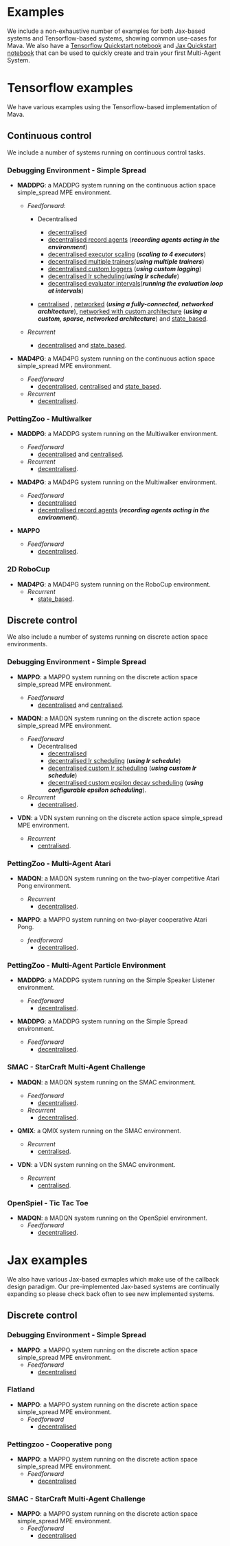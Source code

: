 # Examples

We include a non-exhaustive number of examples for both Jax-based systems and Tensorflow-based systems, showing common use-cases for Mava. We also have a [Tensorflow Quickstart notebook][tf_quickstart] and [Jax Quickstart notebook][tf_quickstart] that can be used to quickly create and train your first Multi-Agent System.

# Tensorflow examples
We have various examples using the Tensorflow-based implementation of Mava.
## Continuous control

We include a number of systems running on continuous control tasks.

### Debugging Environment - Simple Spread

- **MADDPG**:
    a MADDPG system running on the continuous action space simple_spread MPE environment.
  - *Feedforward*:
    - Decentralised
      - [decentralised][debug_maddpg_ff_dec]
      - [decentralised record agents][debug_maddpg_ff_dec_record]  (***recording agents acting in the environment***)
      - [decentralised executor scaling][debug_maddpg_ff_dec_scaling_executors] (***scaling to 4 executors***)
      - [decentralised multiple trainers][debug_maddpg_ff_dec_scaling_trainers](***using multiple trainers***)
      - [decentralised custom loggers][debug_maddpg_ff_dec_custom_logging] (***using custom logging***)
      - [decentralised lr scheduling][debug_maddpg_ff_dec_lr_scheduling](***using lr schedule***)
      - [decentralised evaluator intervals][debug_maddpg_ff_dec_eval_intervals](***running the evaluation loop at intervals***)

    - [centralised][debug_maddpg_cen] , [networked][debug_maddpg_networked] (***using a fully-connected, networked architecture***), [networked with custom architecture][debug_maddpg_networked_custom] (***using a custom, sparse, networked architecture***) and [state_based][debug_maddpg_state_based].

  - *Recurrent*
    - [decentralised][debug_maddpg_rec_dec] and [state_based][debug_maddpg_state_based].

- **MAD4PG**:
    a MAD4PG system running on the continuous action space simple_spread MPE environment.
  - *Feedforward*
    - [decentralised][debug_mad4pg_ff_dec], [centralised][debug_mad4pg_ff_cen]
    and [state_based][debug_mad4pg_ff_state_based].
  - *Recurrent*
    - [decentralised][debug_mad4pg_rec_dec].

### PettingZoo - Multiwalker

- **MADDPG**:
      a MADDPG system running on the Multiwalker environment.
  - *Feedforward*
    - [decentralised][pz_maddpg_ff_dec] and [centralised][pz_maddpg_ff_cen].
  - *Recurrent*
    - [decentralised][pz_maddpg_rec_dec].

- **MAD4PG**:
      a MAD4PG system running on the Multiwalker environment.
  - *Feedforward*
    - [decentralised][pz_mad4pg_ff_dec]
    - [decentralised record agents][pz_mad4pg_ff_dec_record] (***recording agents acting in the environment***).

- **MAPPO**
    - *Feedforward*
        - [decentralised][pz_mappo_ff_dec].

### 2D RoboCup

- **MAD4PG**:
    a MAD4PG system running on the RoboCup environment.
  - *Recurrent*
    - [state_based][robocup_mad4pg_ff_state_based].

## Discrete control

We also include a number of systems running on discrete action space environments.

### Debugging Environment - Simple Spread

- **MAPPO**:
      a MAPPO system running on the discrete action space simple_spread MPE environment.
  - *Feedforward*
    - [decentralised][debug_mappo_ff_dec] and [centralised][debug_mappo_ff_cen].

- **MADQN**:
      a MADQN system running on the discrete action space simple_spread MPE environment.
  - *Feedforward*
    - Decentralised
        - [decentralised][debug_madqn_ff_dec]
        - [decentralised lr scheduling][debug_madqn_ff_dec_lr_schedule] (***using lr schedule***)
        - [decentralised custom lr scheduling][debug_madqn_ff_dec_custom_lr_schedule] (***using custom lr schedule***)
        - [decentralised custom epsilon decay scheduling][debug_madqn_ff_dec_custom_eps_schedule] (***using configurable epsilon scheduling***).
  - *Recurrent*
    - [decentralised][debug_madqn_rec_dec].

- **VDN**:
      a VDN system running on the discrete action space simple_spread MPE environment.
  - *Recurrent*
    - [centralised][debug_vdn_rec_cen].

### PettingZoo - Multi-Agent Atari

- **MADQN**:
   a MADQN system running on the two-player competitive Atari Pong environment.
  - *Recurrent*
    - [decentralised][pz_madqn_pong_rec_dec].

- **MAPPO**:
    a MAPPO system running on two-player cooperative Atari Pong.
    - *feedforward*
        - [decentralised][pz_mappo_coop_pong_ff_dec].

### PettingZoo - Multi-Agent Particle Environment

- **MADDPG**:
      a MADDPG system running on the Simple Speaker Listener environment.
  - *Feedforward*
    - [decentralised][pz_maddpg_mpe_ssl_ff_dec].

- **MADDPG**:
      a MADDPG system running on the Simple Spread environment.
  - *Feedforward*
    - [decentralised][pz_maddpg_mpe_ss_ff_dec].

### SMAC - StarCraft Multi-Agent Challenge

- **MADQN**:
    a MADQN system running on the SMAC environment.
  - *Feedforward*
    - [decentralised][smac_madqn_ff_dec].
  - *Recurrent*
    - [decentralised][smac_madqn_rec_dec].

- **QMIX**:
    a QMIX system running on the SMAC environment.
  - *Recurrent*
    - [centralised][smac_qmix_rec_cen].

- **VDN**:
    a VDN system running on the SMAC environment.
  - *Recurrent*
    - [centralised][smac_vdn_rec_cen].

### OpenSpiel - Tic Tac Toe

- **MADQN**:
      a MADQN system running on the OpenSpiel environment.
  - *Feedforward*
    - [decentralised][openspiel_madqn_ff_dec].

# Jax examples
We also have various Jax-based exmaples which make use of the callback design paradigm. Our pre-implemented Jax-based systems are continually expanding so please check back often to see new implemented systems.

## Discrete control

### Debugging Environment - Simple Spread

- **MAPPO**:
    a MAPPO system running on the discrete action space simple_spread MPE environment.
  - *Feedforward*
    - [decentralised][debug_mappo_ff_dec_jax]

### Flatland

- **MAPPO**:
    a MAPPO system running on the discrete action space simple_spread MPE environment.
  - *Feedforward*
    - [decentralised][flatland_mappo_ff_dec_jax]

### Pettingzoo - Cooperative pong

- **MAPPO**:
    a MAPPO system running on the discrete action space simple_spread MPE environment.
  - *Feedforward*
    - [decentralised][pz_coop_pong_mappo_ff_dec_jax]

### SMAC - StarCraft Multi-Agent Challenge

- **MAPPO**:
    a MAPPO system running on the discrete action space simple_spread MPE environment.
  - *Feedforward*
    - [decentralised][smac_mappo_ff_dec_jax]



<!-- Examples -->
[tf_quickstart]: https://github.com/instadeepai/Mava/blob/develop/examples/tf/quickstart.ipynb
<!-- Continous -->
[debug_maddpg_ff_dec]: https://github.com/instadeepai/Mava/blob/develop/examples/tf/debugging/simple_spread/feedforward/decentralised/run_maddpg.py
[debug_maddpg_ff_dec_record]: https://github.com/instadeepai/Mava/blob/develop/examples/tf/debugging/simple_spread/feedforward/decentralised/run_maddpg_record.py
[debug_maddpg_ff_dec_scaling_executors]: https://github.com/instadeepai/Mava/blob/develop/examples/tf/debugging/simple_spread/feedforward/decentralised/run_maddpg_scale_executors.py
[debug_maddpg_ff_dec_scaling_trainers]: https://github.com/instadeepai/Mava/blob/develop/examples/tf/debugging/simple_spread/feedforward/decentralised/run_maddpg_scale_trainers.py
[debug_maddpg_ff_dec_custom_logging]: https://github.com/instadeepai/Mava/blob/develop/examples/tf/debugging/simple_spread/feedforward/decentralised/run_maddpg_custom_logging.py
[debug_maddpg_ff_dec_lr_scheduling]: https://github.com/instadeepai/Mava/blob/develop/examples/tf/debugging/simple_spread/feedforward/decentralised/run_maddpg_lr_schedule.py
[debug_maddpg_ff_dec_eval_intervals]: https://github.com/instadeepai/Mava/blob/develop/examples/tf/debugging/simple_spread/feedforward/decentralised/run_mad4pg_evaluator_interval.py
[debug_maddpg_cen]: https://github.com/instadeepai/Mava/blob/develop/examples/tf/debugging/simple_spread/feedforward/centralised/run_maddpg.py
[debug_maddpg_networked]: https://github.com/instadeepai/Mava/blob/develop/examples/tf/debugging/simple_spread/feedforward/networked/run_maddpg.py
[debug_maddpg_networked_custom]: https://github.com/instadeepai/Mava/blob/develop/examples/tf/debugging/simple_spread/feedforward/networked/run_maddpg_custom_network.py
[debug_maddpg_state_based]: https://github.com/instadeepai/Mava/blob/develop/examples/tf/debugging/simple_spread/feedforward/state_based/run_maddpg.py
[debug_maddpg_rec_dec]: https://github.com/instadeepai/Mava/blob/develop/examples/tf/debugging/simple_spread/recurrent/decentralised/run_maddpg.py
[debug_maddpg_state_based]: https://github.com/instadeepai/Mava/blob/develop/examples/tf/debugging/simple_spread/recurrent/state_based/run_maddpg.py

[debug_mad4pg_ff_dec]: https://github.com/instadeepai/Mava/blob/develop/examples/tf/debugging/simple_spread/feedforward/decentralised/run_mad4pg.py
[debug_mad4pg_ff_cen]:  https://github.com/instadeepai/Mava/blob/develop/examples/tf/debugging/simple_spread/feedforward/centralised/run_mad4pg.py
[debug_mad4pg_ff_state_based]: https://github.com/instadeepai/Mava/blob/develop/examples/tf/debugging/simple_spread/feedforward/state_based/run_mad4pg.py
[debug_mad4pg_rec_dec]: https://github.com/instadeepai/Mava/blob/develop/examples/tf/debugging/simple_spread/recurrent/decentralised/run_mad4pg.py

[pz_maddpg_ff_dec]: https://github.com/instadeepai/Mava/blob/develop/examples/tf/petting_zoo/sisl/multiwalker/feedforward/decentralised/run_maddpg.py
[pz_maddpg_ff_cen]: https://github.com/instadeepai/Mava/blob/develop/examples/tf/petting_zoo/sisl/multiwalker/feedforward/centralised/run_maddpg.py
[pz_maddpg_rec_dec]: https://github.com/instadeepai/Mava/blob/develop/examples/tf/petting_zoo/sisl/multiwalker/recurrent/decentralised/run_maddpg.py

[pz_mad4pg_ff_dec]: https://github.com/instadeepai/Mava/blob/develop/examples/tf/petting_zoo/sisl/multiwalker/feedforward/decentralised/run_mad4pg.py
[pz_mad4pg_ff_dec_record]: https://github.com/instadeepai/Mava/blob/develop/examples/tf/petting_zoo/sisl/multiwalker/feedforward/decentralised/run_mad4pg_record.py

[pz_mad4pg_ff_dec]: https://github.com/instadeepai/Mava/blob/develop/examples/petting_zoo/sisl/multiwalker/feedforward/decentralised/run_mad4pg.py
[pz_mad4pg_ff_dec_record]: https://github.com/instadeepai/Mava/blob/develop/examples/petting_zoo/sisl/multiwalker/feedforward/decentralised/run_mad4pg_record.py
[pz_mappo_ff_dec]: https://github.com/instadeepai/Mava/blob/develop/examples/petting_zoo/sisl/multiwalker/feedforward/decentralised/run_mappo.py

[robocup_mad4pg_ff_state_based]:https://github.com/instadeepai/Mava/blob/develop/examples/tf/robocup/recurrent/state_based/run_mad4pg.py
<!-- Discrete -->
[debug_mappo_ff_dec]: https://github.com/instadeepai/Mava/blob/develop/examples/tf/debugging/simple_spread/feedforward/decentralised/run_mappo.py
[debug_mappo_ff_cen]: https://github.com/instadeepai/Mava/blob/develop/examples/tf/debugging/simple_spread/feedforward/centralised/run_mappo.py

[debug_madqn_ff_dec]: https://github.com/instadeepai/Mava/blob/develop/examples/tf/debugging/simple_spread/feedforward/decentralised/run_madqn.py
[debug_madqn_ff_dec_lr_schedule]: https://github.com/instadeepai/Mava/blob/develop/examples/tf/debugging/simple_spread/feedforward/decentralised/run_madqn_lr_schedule.py
[debug_madqn_ff_dec_custom_lr_schedule]: https://github.com/instadeepai/Mava/blob/develop/examples/tf/debugging/simple_spread/feedforward/decentralised/run_madqn_custom_lr_schedule.py
[debug_madqn_ff_dec_custom_eps_schedule]: https://github.com/instadeepai/Mava/blob/develop/examples/tf/debugging/simple_spread/feedforward/decentralised/run_madqn_configurable_epsilon.py
[debug_madqn_rec_dec]: https://github.com/instadeepai/Mava/blob/develop/examples/tf/debugging/simple_spread/recurrent/decentralised/run_madqn.py

[debug_vdn_rec_cen]: https://github.com/instadeepai/Mava/blob/develop/examples/tf/debugging/simple_spread/recurrent/centralised/run_vdn.py

[pz_madqn_pong_rec_dec]: https://github.com/instadeepai/Mava/blob/develop/examples/tf/petting_zoo/atari/pong/recurrent/decentralised/run_madqn.py

[pz_mappo_coop_pong_ff_dec]: https://github.com/instadeepai/Mava/blob/develop/examples/tf/petting_zoo/butterfly/cooperative_pong/feedforward/decentralised/run_mappo.py

[pz_maddpg_mpe_ssl_ff_dec]: https://github.com/instadeepai/Mava/blob/develop/examples/tf/petting_zoo/mpe/simple_speaker_listener/feedforward/decentralised/run_maddpg.py

[pz_maddpg_mpe_ss_ff_dec]: https://github.com/instadeepai/Mava/blob/develop/examples/tf/petting_zoo/mpe/simple_spread/feedforward/decentralised/run_maddpg.py

[smac_madqn_ff_dec]: https://github.com/instadeepai/Mava/blob/develop/examples/tf/smac/feedforward/decentralised/run_madqn.py
[smac_madqn_rec_dec]: https://github.com/instadeepai/Mava/blob/develop/examples/tf/smac/recurrent/decentralised/run_madqn.py

[smac_qmix_rec_cen]: https://github.com/instadeepai/Mava/blob/develop/examples/tf/smac/recurrent/centralised/run_qmix.py

[smac_vdn_rec_cen]: https://github.com/instadeepai/Mava/blob/develop/examples/tf/smac/recurrent/centralised/run_vdn.py

[openspiel_madqn_ff_dec]: https://github.com/instadeepai/Mava/blob/develop/examples/tf/openspiel/tic_tac_toe/feedforward/decentralised/run_madqn.py

[debug_mappo_ff_dec_jax]: https://github.com/instadeepai/Mava/blob/develop/examples/jax/debugging/simple_spread/feedforward/decentralised/run_mappo.py
[flatland_mappo_ff_dec_jax]: https://github.com/instadeepai/Mava/blob/develop/examples/jax/flatland/feedforward/decentralised/run_mappo.py
[pz_coop_pong_mappo_ff_dec_jax]: https://github.com/instadeepai/Mava/blob/develop/examples/jax/petting_zoo/butterfly/cooperative_pong/feedforward/decentralised/run_mappo.py
[smac_mappo_ff_dec_jax]: https://github.com/instadeepai/Mava/blob/develop/examples/jax/smac/feedforward/decentralised/run_mappo.py
